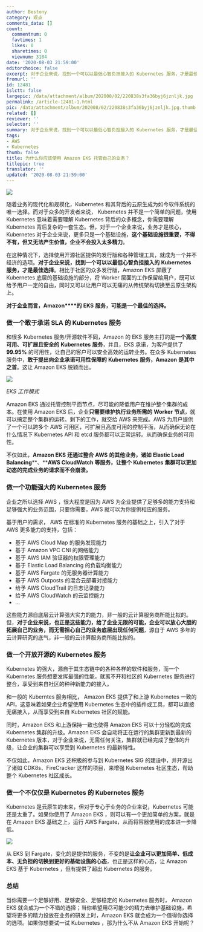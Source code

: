 ```yaml
---
author: Bestony
category: 观点
comments_data: []
count:
  commentnum: 0
  favtimes: 1
  likes: 0
  sharetimes: 0
  viewnum: 3184
date: '2020-08-03 21:59:00'
editorchoice: false
excerpt: 对于企业来说，找到一个可以以最低心智负担接入的 Kubernetes 服务，才是最佳选择。
fromurl: ''
id: 12481
islctt: false
largepic: /data/attachment/album/202008/02/220838s3fa36byj6jznljk.jpg
permalink: /article-12481-1.html
pic: /data/attachment/album/202008/02/220838s3fa36byj6jznljk.jpg.thumb.jpg
related: []
reviewer: ''
selector: ''
summary: 对于企业来说，找到一个可以以最低心智负担接入的 Kubernetes 服务，才是最佳选择。
tags:
- AWS
- Kubernetes
thumb: false
title: 为什么你应该使用 Amazon EKS 托管自己的业务？
titlepic: true
translator: ''
updated: '2020-08-03 21:59:00'
---
```


![](/data/attachment/album/202008/02/220838s3fa36byj6jznljk.jpg)


随着业务的现代化和规模化，Kubernetes 和其背后的云原生成为如今软件系统的唯一选择。而对于众多的开发者来说， Kubernetes 并不是一个简单的问题，使用 Kubernetes 意味着需要理解 Kubernetes 背后的众多概念，你需要理解 Kubernetes 背后复杂的一套生态。但，对于一个企业来说，业务才是核心，Kubernetes 对于企业来说，更多只是一个基础设施，**这个基础设施很重要，不得不有，但又无法产生价值，企业不会投入太多精力**。


在这种情况下，选择使用开源社区提供的发行版和各种管理工具，就成为一个并不经济的选项。**对于企业来说，找到一个可以以最低心智负担接入的** **Kubernetes** **服务，才是最佳选择**。相比于社区的众多发行版，Amazon EKS 屏蔽了 Kubernetes 底层的基础设施的部分，将 Worker 层面的工作保留给用户，既可以给予用户一定的自由，同时又可以让用户可以无痛的从传统架构切换至云原生架构上。


**对于企业而言，Amazon****的** **EKS** **服务，可能是一个最佳的选择。**


### 做一个敢于承诺 SLA 的 Kubernetes 服务


和很多 Kubernetes 服务/开源软件不同，Amazon 的 EKS 服务主打的是**一个高度可用、可扩展且安全的** **Kubernetes** **服务**，并且，EKS 承诺，为客户提供了 **99.95%** 的可用性，让自己的客户可以安全高效的运转业务。在众多 Kubernetes 服务中，**敢于提出向企业承诺可用性保障的** **Kubernetes** **服务，Amazon** **是其中之首**。这让 Amazon EKS 脱颖而出。


![](/data/attachment/album/202008/02/220217n3669qf6m4dc4ccr.jpg)


*EKS 工作模式*


Amazon EKS 通过托管控制平面节点，尽可能的降低用户在维护整个集群的成本。在使用 Amazon EKS 后，企业**只需要维护执行业务所需的** **Worker** **节点**，就可以搞定整个集群的运转。剩下的工作，就交给 AWS 来完成。AWS 为用户提供了一个可以跨多个 AWS 可用区，可扩展且高度可用的控制平面，从而确保无论在什么情况下 Kubernetes API 和 etcd 服务都可以正常运转。从而确保业务的可用性。


不仅如此，**Amazon EKS** **还通过整合** **AWS** **的其他业务，诸如** **Elastic Load Balancing****、****AWS CloudWatch** **等服务，让整个** **Kubernetes** **集群可以更加动态的完成业务的请求而不会崩溃。**


### 做一个功能强大的 Kubernetes 服务


企业之所以选择 AWS ，很大程度是因为 AWS 为企业提供了足够多的能力支持和足够强大的业务范围，只要你需要，AWS 就可以为你提供相应的服务。


基于用户的需求， AWS 在标准的 Kubernetes 服务的基础之上，引入了对于 AWS 更多能力的支持，包括：


* 基于 AWS Cloud Map 的服务发现能力
* 基于 Amazon VPC CNI 的网络能力
* 基于 AWS IAM 验证器的权限管理能力
* 基于 Elastic Load Balancing 的负载均衡能力
* 基于 AWS Fargate 的无服务器计算能力
* 基于 AWS Outposts 的混合云部署对接能力
* 给予 AWS CloudTrail 的日志记录能力
* 给予 AWS CloudWatch 的云监控能力
* …


这些能力源自底层云计算强大实力的能力，非一般的云计算服务商所能比拟的。但，**对于企业来说，也正是这些能力，给了企业无限的可能，企业可以放心大胆的拓展自己的业务，而无需担心自己的业务底层出现任何问题**，源自于 AWS 多年的云计算研究的底气，非一般的云计算服务商所能比拟的。


### 做一个开放开源的 Kubernetes 服务


Kubernetes 的强大，源自于其生态链中的各种各样的软件和服务，而一个 Kubernetes 服务想要发挥最强的性能，就离不开和社区的 Kubernetes 服务进行整合，享受到来自社区的种种新能力的接入。


和一般的 Kuberntes 服务相比， Amazon EKS 提供了和上游 Kubernetes 一致的 API，这意味着如果企业希望使用 Kubernetes 生态中的插件或工具，都可以直接无痛接入，从而享受到来自 Kubernetes 社区的赋能。


同时，Amazon EKS 和上游保持一致也使得 Amazon EKS 可以十分轻松的完成 Kubernetes 集群的升级。Amazon EKS 会自动将正在运行的集群更新到最新的 Kubernetes 版本，对于企业来说，无需任何关注，集群就已经完成了整体的升级，让企业的集群可以享受到 Kubernetes 的最新特性。


不仅如此，Amazon EKS 还积极的参与到 Kubernetes SIG 的建设中，并开源出了诸如 CDK8s、FireCracker 这样的项目，来增强 Kubernetes 社区生态，帮助整个 Kubernetes 社区成长。


### 做一个不仅仅是 Kubernetes 的 Kubernetes 服务


Kubernetes 是云原生的未来，但对于专心于业务的企业来说，Kubernetes 可能还是太重了。如果你使用了 Amazon EKS ，则可以有一个更加简单的方案，就是在 Amazon EKS 基础之上，运行 AWS Fargate，从而将容器使用的成本进一步降低。


![](/data/attachment/album/202008/02/220527iaa7b6o6v9713v6k.jpg)


从 EKS 到 Fargate，变化的是提供的服务，不变的是**让企业可以更加简单、低成本、无负担的切换到更好的基础设施的心态**，也正是这样的心态，让 Amazon EKS 基于 Kubernetes ，但有提供了超出 Kubernetes 的服务。


### 总结


当你需要一个足够好用、足够安全、足够稳定的 Kubernetes 服务时， Amazon EKS 就会成为一个不错的选择；当你希望用尽可能少的精力去维护基础设施，希望将更多的精力投放在业务的研发上时，Amazon EKS 就会成为一个值得你选择的选项。如果你想要试一试 Kubernetes ，那为什么不从 Amazon EKS 开始呢？